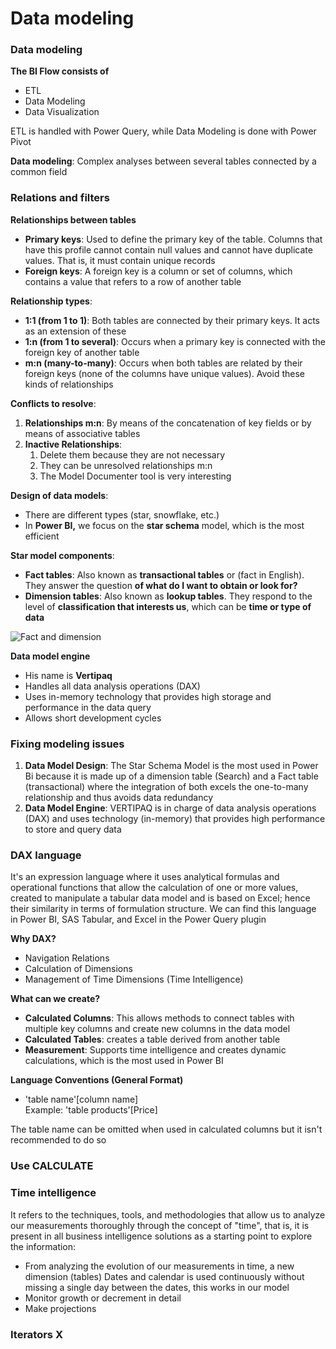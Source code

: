 # Data modeling

### Data modeling

**The BI Flow consists of**

* ETL
* Data Modeling
* Data Visualization

ETL is handled with Power Query, while Data Modeling is done with Power Pivot

**Data modeling**: Complex analyses between several tables connected by a common field

### Relations and filters

**Relationships between tables**

* **Primary keys**: Used to define the primary key of the table. Columns that have this profile cannot contain null values and cannot have duplicate values. That is, it must contain unique records
* **Foreign keys**: A foreign key is a column or set of columns, which contains a value that refers to a row of another table

**Relationship types**:

* **1:1 (from 1 to 1)**: Both tables are connected by their primary keys. It acts as an extension of these
* **1:n (from 1 to several)**: Occurs when a primary key is connected with the foreign key of another table
* **m:n (many-to-many)**: Occurs when both tables are related by their foreign keys (none of the columns have unique values). Avoid these kinds of relationships

**Conflicts to resolve**:

1. **Relationships m:n**: By means of the concatenation of key fields or by means of associative tables
2. **Inactive Relationships**:&#x20;
   1. Delete them because they are not necessary&#x20;
   2. They can be unresolved relationships m:n&#x20;
   3. The Model Documenter tool is very interesting

**Design of data models**:

* There are different types (star, snowflake, etc.)
* In **Power BI,** we focus on the **star schema** model, which is the most efficient

**Star model components**:

* **Fact tables**: Also known as **transactional tables** or (fact in English). They answer the question **of what do I want to obtain or look for?**
* **Dimension tables**: Also known as **lookup tables**. They respond to the level of **classification that interests us**, which can be **time or type of data**

![Fact and dimension](https://i.imgur.com/gTFNcvu.png)

**Data model engine**

* His name is **Vertipaq**
* Handles all data analysis operations (DAX)
* Uses in-memory technology that provides high storage and performance in the data query
* Allows short development cycles

### Fixing modeling issues

1. **Data Model Design**: The Star Schema Model is the most used in Power Bi because it is made up of a dimension table (Search) and a Fact table (transactional) where the integration of both excels the one-to-many relationship and thus avoids data redundancy
2. **Data Model Engine**: VERTIPAQ is in charge of data analysis operations (DAX) and uses technology (in-memory) that provides high performance to store and query data

### DAX language

It's an expression language where it uses analytical formulas and operational functions that allow the calculation of one or more values, created to manipulate a tabular data model and is based on Excel; hence their similarity in terms of formulation structure. We can find this language in Power BI, SAS Tabular, and Excel in the Power Query plugin

**Why DAX?**

* Navigation Relations
* Calculation of Dimensions
* Management of Time Dimensions (Time Intelligence)

**What can we create?**

* **Calculated Columns**: This allows methods to connect tables with multiple key columns and create new columns in the data model
* **Calculated Tables**: creates a table derived from another table
* **Measurement**: Supports time intelligence and creates dynamic calculations, which is the most used in Power BI

**Language Conventions (General Format)**

* 'table name'\[column name]\
  Example: 'table products'\[Price]

The table name can be omitted when used in calculated columns but it isn't recommended to do so

### Use CALCULATE

### Time intelligence

It refers to the techniques, tools, and methodologies that allow us to analyze our measurements thoroughly through the concept of "time", that is, it is present in all business intelligence solutions as a starting point to explore the information:

* From analyzing the evolution of our measurements in time, a new dimension (tables) Dates and calendar is used continuously without missing a single day between the dates, this works in our model
* Monitor growth or decrement in detail
* Make projections

### Iterators X
